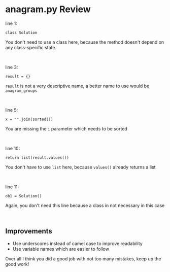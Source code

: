 # anagram.py Review

line 1: 

    class Solution

You don't need to use a class here, because the method doesn't depend on any class-specific state.

<br>

line 3:

    result = {}

`result` is not a very descriptive name, a better name to use would be `anagram_groups`

<br>

line 5:

    x = "".join(sorted())

You are missing the `i` parameter which needs to be sorted

<br>

line 10:

    return list(result.values())

You don't have to use `list` here, because `values()` already returns a list 

<br>

line 11:

    ob1 = Solution()

Again, you don't need this line because a class in not necessary in this case

<br>

## Improvements

* Use underscores instead of camel case to improve readability 
* Use variable names which are easier to follow

Over all I think you did a good job with not too many mistakes, keep up the good work!